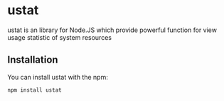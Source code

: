 ustat
=========
ustat is an library for Node.JS which provide powerful function for view usage statistic of system resources
## Installation
You can install ustat with the npm:
```bash
npm install ustat
```
